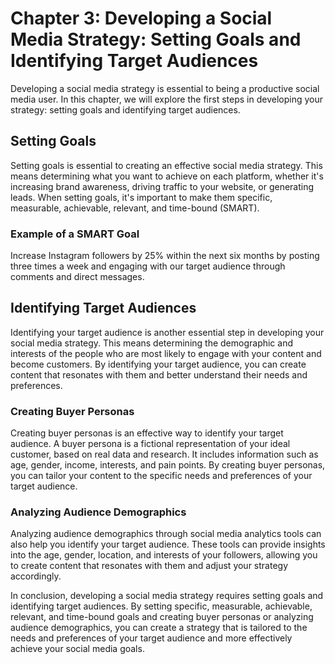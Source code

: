 Chapter 3: Developing a Social Media Strategy: Setting Goals and Identifying Target Audiences
=============================================================================================

Developing a social media strategy is essential to being a productive social media user. In this chapter, we will explore the first steps in developing your strategy: setting goals and identifying target audiences.

Setting Goals
-------------

Setting goals is essential to creating an effective social media strategy. This means determining what you want to achieve on each platform, whether it's increasing brand awareness, driving traffic to your website, or generating leads. When setting goals, it's important to make them specific, measurable, achievable, relevant, and time-bound (SMART).

### Example of a SMART Goal

Increase Instagram followers by 25% within the next six months by posting three times a week and engaging with our target audience through comments and direct messages.

Identifying Target Audiences
----------------------------

Identifying your target audience is another essential step in developing your social media strategy. This means determining the demographic and interests of the people who are most likely to engage with your content and become customers. By identifying your target audience, you can create content that resonates with them and better understand their needs and preferences.

### Creating Buyer Personas

Creating buyer personas is an effective way to identify your target audience. A buyer persona is a fictional representation of your ideal customer, based on real data and research. It includes information such as age, gender, income, interests, and pain points. By creating buyer personas, you can tailor your content to the specific needs and preferences of your target audience.

### Analyzing Audience Demographics

Analyzing audience demographics through social media analytics tools can also help you identify your target audience. These tools can provide insights into the age, gender, location, and interests of your followers, allowing you to create content that resonates with them and adjust your strategy accordingly.

In conclusion, developing a social media strategy requires setting goals and identifying target audiences. By setting specific, measurable, achievable, relevant, and time-bound goals and creating buyer personas or analyzing audience demographics, you can create a strategy that is tailored to the needs and preferences of your target audience and more effectively achieve your social media goals.
